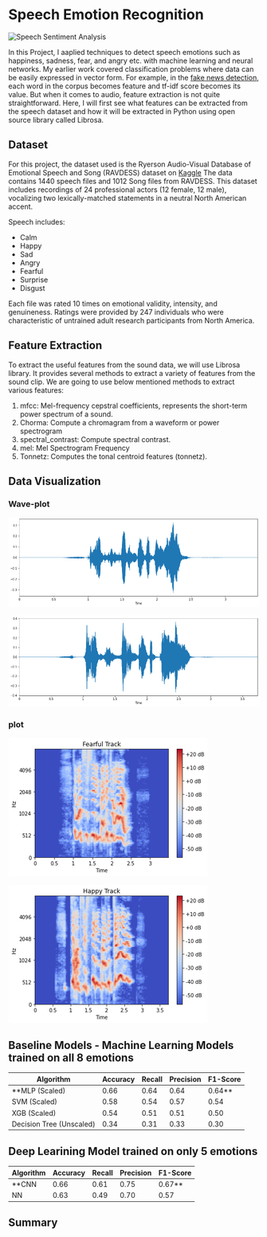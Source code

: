 # Speech Emotion Recognition

![Speech Sentiment Analysis](https://www.sri.com/wp-content/uploads/2019/09/OTO-v1-940x373.png)

In this Project, I aaplied techniques to detect speech emotions such as happiness, sadness, fear, and angry etc. with machine learning and neural networks. My earlier work covered classification problems where data can be easily expressed in vector form. For example, in the [fake news detection](https://github.com/Hutaf/Fake-News-Detection), each word in the corpus becomes feature and tf-idf score becomes its value. But when it comes to audio, feature extraction is not quite straightforward. Here, I will first see what features can be extracted from the speech dataset and how it will be extracted in Python using open source library called Librosa.


 
## Dataset

For this project, the dataset used is the Ryerson Audio-Visual Database of Emotional Speech and Song (RAVDESS) dataset on [Kaggle](https://www.kaggle.com/uwrfkaggler/ravdess-emotional-speech-audio)
The data contains 1440 speech files and 1012 Song files from RAVDESS. This dataset includes recordings of 24 professional actors (12 female, 12 male), vocalizing two lexically-matched statements in a neutral North American accent.

Speech includes:
* Calm
* Happy
* Sad
* Angry
* Fearful
* Surprise
* Disgust 

Each file was rated 10 times on emotional validity, intensity, and genuineness. Ratings were provided by 247 individuals who were characteristic of untrained adult research participants from North America.

## Feature Extraction

To extract the useful features from the sound data, we will use Librosa library. It provides several methods to extract a variety of features from the sound clip. We are going to use below mentioned methods to extract various features:

1. mfcc: Mel-frequency cepstral coefficients, represents the short-term power spectrum of a sound.
2. Chorma: Compute a chromagram from a waveform or power spectrogram
3. spectral_contrast: Compute spectral contrast.
4. mel: Mel Spectrogram Frequency
5. Tonnetz: Computes the tonal centroid features (tonnetz).

## Data Visualization

### Wave-plot

![Wave-plot of Fearful Female Track](https://github.com/Hutaf/Speech-Emotion-Recognition/blob/main/Graphs/Fearful-waveplot.png
)

![Wave-plot of Happy Female Track](https://github.com/Hutaf/Speech-Emotion-Recognition/blob/main/Graphs/Happy-waveplot.png
)

### plot
![Log of Mel Spectrogram of Fearful Female Track](https://github.com/Hutaf/Speech-Emotion-Recognition/blob/main/Graphs/Mel-FearfulTrack.png
)

![Log of Mel Spectrogram of Happy Female Track](https://github.com/Hutaf/Speech-Emotion-Recognition/blob/main/Graphs/Mel-HappyTrack.png
)

## Baseline Models - Machine Learning Models trained on all 8 emotions
Algorithm | **Accuracy** | Recall | Precision | F1-Score
--------- | -------------| -------|-----------|---------
**MLP (Scaled) | 0.66 |   0.64  |    0.64 |     0.64**
SVM (Scaled) | 0.58 |     0.54 |  0.57 |   0.54
XGB (Scaled) | 0.54 | 0.51     | 0.51   |   0.50
Decision Tree (Unscaled) | 0.34 |    0.31 |  0.33 |   0.30 

## Deep Learining Model trained on only 5 emotions 
Algorithm | **Accuracy** | Recall | Precision | F1-Score
--------- | -------------| -------|-----------|---------
**CNN | 0.66 |   0.61   | 0.75 |  0.67**
NN | 0.63 |   0.49  |   0.70 | 0.57


## Summary


